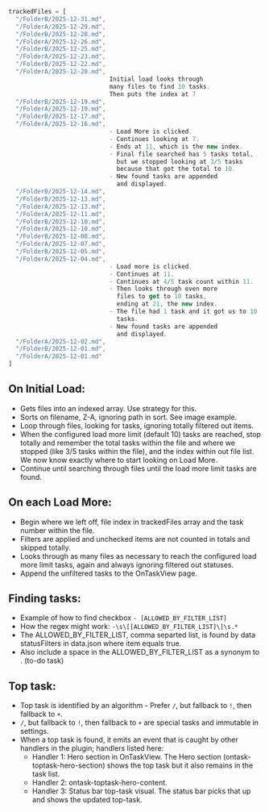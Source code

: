 
```js
trackedFiles = [
  "/FolderB/2025-12-31.md",
  "/FolderA/2025-12-29.md",
  "/FolderB/2025-12-28.md",
  "/FolderA/2025-12-26.md",
  "/FolderB/2025-12-25.md",
  "/FolderA/2025-12-23.md",
  "/FolderB/2025-12-22.md",
  "/FolderA/2025-12-20.md",
  							Initial load looks through
							many files to find 10 tasks. 
							Then puts the index at 7
  "/FolderB/2025-12-19.md",
  "/FolderA/2025-12-19.md",
  "/FolderB/2025-12-17.md",
  "/FolderA/2025-12-16.md",
							- Load More is clicked.
							- Continues looking at 7. 
							- Ends at 11, which is the new index.
							- Final file searched has 5 tasks total,
							  but we stopped looking at 3/5 tasks 
							  because that got the total to 10.
							- New found tasks are appended 
							  and displayed.
  "/FolderB/2025-12-14.md",
  "/FolderB/2025-12-13.md",
  "/FolderA/2025-12-13.md",
  "/FolderA/2025-12-11.md",
  "/FolderB/2025-12-10.md",
  "/FolderA/2025-12-10.md",
  "/FolderB/2025-12-08.md",
  "/FolderA/2025-12-07.md",
  "/FolderB/2025-12-05.md",
  "/FolderA/2025-12-04.md",
							- Load more is clicked.
							- Continues at 11.
							- Continues at 4/5 task count within 11.
							- Then looks through even more 
							  files to get to 10 tasks, 
							  ending at 21, the new index.
							- The file had 1 task and it got us to 10
							  tasks.
							- New found tasks are appended 
							  and displayed.
  "/FolderA/2025-12-02.md",
  "/FolderB/2025-12-01.md",
  "/FolderA/2025-12-01.md"
]
```

## On Initial Load:
- Gets files into an indexed array. Use strategy for this.
- Sorts on filename, Z-A, ignoring path in sort. See image example.
- Loop through files, looking for tasks, ignoring totally filtered out items. 
- When the configured load more limit (default 10) tasks are reached, stop totally and remember the total tasks within the file and where we stopped (like 3/5 tasks within the file), and the index within out file list. We now know exactly where to start looking on Load More.
- Continue until searching through files until the load more limit tasks are found.

## On each Load More:
- Begin where we left off, file index in trackedFiles array and the task number within the file.
- Filters are applied and unchecked items are not counted in totals and skipped totally.
- Looks through as many files as necessary to reach the configured load more limit tasks, again and always ignoring filtered out statuses.
- Append the unfiltered tasks to the OnTaskView page.

## Finding tasks:
- Example of how to find checkbox `- [ALLOWED_BY_FILTER_LIST]` 
- How the regex might work: `-\s\[[ALLOWED_BY_FILTER_LIST]\]\s.*`
- The ALLOWED_BY_FILTER_LIST, comma separted list, is found by data statusFilters in data.json where item equals true.
- Also include a space in the ALLOWED_BY_FILTER_LIST as a synonym to . (to-do task)

## Top task:
- Top task is identified by an algorithm - Prefer `/`, but fallback to `!`, then fallback to `+`.
- `/`, but fallback to `!`, then fallback to `+` are special tasks and immutable in settings.
- When a top task is found, it emits an event that is caught by other handlers in the plugin; handlers listed here:
  - Handler 1: Hero section in OnTaskView. The Hero section (ontask-toptask-hero-section) shows the top task but it also remains in the task list.
  - Handler 2: ontask-toptask-hero-content. 
  - Handler 3: Status bar top-task visual. The status bar picks that up and shows the updated top-task.